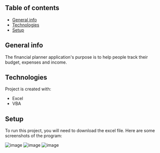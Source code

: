 ## Table of contents
* [General info](#general-info)
* [Technologies](#technologies)
* [Setup](#setup)

## General info
The financial planner application's purpose is to help people track their budget, expenses and income. 
	
## Technologies
Project is created with:
* Excel
* VBA
	
## Setup
To run this project, you will need to download the excel file.
Here are some screenshots of the program:

![image](https://user-images.githubusercontent.com/83055110/158505223-2c808aa1-a798-4b19-9d35-3c6834fb7bdc.png)
![image](https://user-images.githubusercontent.com/83055110/158505288-984470ec-ef60-4a7e-8138-a0a5905676e7.png)
![image](https://user-images.githubusercontent.com/83055110/158505309-ee0b1e12-4751-4cf9-be47-a5f310ee819e.png)


